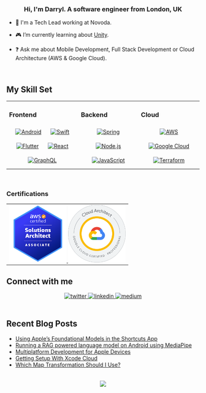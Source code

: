 ### <div align="center">Hi, I'm Darryl. A software engineer from London, UK</div>  

- 💼 I'm a Tech Lead working at Novoda.

- 🎮 I’m currently learning about [Unity](https://unity.com/).

- ❓ Ask me about Mobile Development, Full Stack Development or Cloud Architecture (AWS & Google Cloud).
  
<br/>

## My Skill Set  
<table><tr><td valign="top">

### Frontend  
<div align="center">  
<a href="https://www.android.com/intl/en_in/" target="_blank"><img style="margin: 10px" src="https://profilinator.rishav.dev/skills-assets/android-original-wordmark.svg" alt="Android" height="50" /></a>  
<a href="https://developer.apple.com/swift/" target="_blank"><img style="margin: 10px" src="https://profilinator.rishav.dev/skills-assets/swift-original-wordmark.svg" alt="Swift" height="50" /></a>  
<a href="https://flutter.dev/" target="_blank"><img style="margin: 10px" src="https://profilinator.rishav.dev/skills-assets/flutterio-icon.svg" alt="Flutter" height="50" /></a>  
<a href="https://reactjs.org/" target="_blank"><img style="margin: 10px" src="https://profilinator.rishav.dev/skills-assets/react-original-wordmark.svg" alt="React" height="50" /></a>  
<a href="https://graphql.org/" target="_blank"><img style="margin: 10px" src="https://profilinator.rishav.dev/skills-assets/graphql.png" alt="GraphQL" height="50" /></a>  
</div>

</td>

<td valign="top">
  
### Backend  
<div align="center">  
<a href="https://docs.spring.io/spring-framework/docs/3.0.x/reference/expressions.html#:~:text=The%20Spring%20Expression%20Language%20(SpEL,and%20basic%20string%20templating%20functionality." target="_blank"><img style="margin: 10px" src="https://profilinator.rishav.dev/skills-assets/springio-icon.svg" alt="Spring" height="50" /></a>  
<a href="https://nodejs.org/" target="_blank"><img style="margin: 10px" src="https://profilinator.rishav.dev/skills-assets/nodejs-original-wordmark.svg" alt="Node.js" height="50" /></a>  
<a href="https://www.javascript.com/" target="_blank"><img style="margin: 10px" src="https://profilinator.rishav.dev/skills-assets/javascript-original.svg" alt="JavaScript" height="50" /></a>  
</div>

</td>

<td valign="top">
  
### Cloud 
<div align="center">  
<a href="https://aws.amazon.com/" target="_blank"><img style="margin: 10px" src="https://profilinator.rishav.dev/skills-assets/amazonwebservices-original-wordmark.svg" alt="AWS" height="50" /></a>  
<a href="https://cloud.google.com/" target="_blank"><img style="margin: 10px" src="https://upload.wikimedia.org/wikipedia/commons/5/51/Google_Cloud_logo.svg" alt="Google Cloud" height="50" /></a>  
<a href="https://www.terraform.io/" target="_blank"><img style="margin: 10px" src="https://profilinator.rishav.dev/skills-assets/terraformio-icon.svg" alt="Terraform" height="50" /></a>
</div>
</td></tr></table>

<br/>

### Certifications

<table><tr><td>
<a href="https://www.credly.com/badges/0fcc89e7-82ea-495a-a827-f141ce9a9416" target="_blank"> <img src="/aws-certified-solutions-architect-associate.png" alt="AWS" height="150"/> </a>
<a href="https://www.credly.com/earner/earned/badge/d2233a2a-4704-44d2-b231-d73a9b5652d7" target="_blank"> <img src="/google-cloud-architect-professional.png" alt="Google Cloud" height="150"/> </a>
</td></tr></table>

## Connect with me  
<div align="center">
<a href="https://twitter.com/darryl_bayliss" target="_blank">
<img src=https://img.shields.io/badge/twitter-%2300acee.svg?&style=for-the-badge&logo=twitter&logoColor=white alt=twitter style="margin-bottom: 5px;" />
</a>
<a href="https://linkedin.com/in/darrylbayliss" target="_blank">
<img src=https://img.shields.io/badge/linkedin-%231E77B5.svg?&style=for-the-badge&logo=linkedin&logoColor=white alt=linkedin style="margin-bottom: 5px;" />
</a>
<a href="https://medium.com/@darrylbayliss" target="_blank">
<img src=https://img.shields.io/badge/medium-%23292929.svg?&style=for-the-badge&logo=medium&logoColor=white alt=medium style="margin-bottom: 5px;" />
</a>  
</div>  
  

<br/>  

## Recent Blog Posts  
<!-- BLOG-POST-LIST:START -->
- [Using Apple’s Foundational Models in the Shortcuts App](https://darrylbayliss.net/using-apples-foundational-models-in-the-shortcuts-app/)
- [Running a RAG powered language model on Android using MediaPipe](https://darrylbayliss.net/running-a-rag-powered-language-model-on-android-using-mediapipe/)
- [Multiplatform Development for Apple Devices](https://darrylbayliss.net/multiplatform-development-for-apple-devices/)
- [Getting Setup With Xcode Cloud](https://darrylbayliss.net/getting-setup-with-xcode-cloud/)
- [Which Map Transformation Should I Use?](https://darrylbayliss.net/which-map-transformation-should-i-use/)
<!-- BLOG-POST-LIST:END -->  

<br/>  
  
<div align="center">
            <a href="https://ko-fi.com/darrylbayliss" target="_blank" style="display: inline-block;">
                <img
                    src="https://img.shields.io/badge/Donate-Ko--fi-F16061.svg?style=flat-square&logo=ko-fi" 
                    align="center"
                />
            </a></div>
<br />
